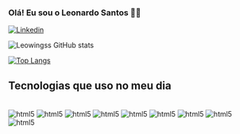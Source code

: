 ### Olá! Eu sou o Leonardo Santos 🙆‍♂️

[![Linkedin](https://img.shields.io/badge/LinkedIn-0077B5?style=for-the-badge&logo=linkedin&logoColor=white)](https://www.linkedin.com/in/leonardo-goncales/)

![Leowingss GitHub stats](https://github-readme-stats.vercel.app/api?username=leowingss&show_icons=true&theme=dracula)

[![Top Langs](https://github-readme-stats.vercel.app/api/top-langs/?username=leowingss&layout=compact)](https://github.com/anuraghazra/github-readme-stats)

## Tecnologias que uso no meu dia

<div style="display: inline-block"> <br/>
  <img align="center" alt="html5" src="https://img.shields.io/badge/HTML5-E34F26?style=for-the-badge&logo=html5&logoColor=white">
  <img align="center" alt="html5" src="https://img.shields.io/badge/CSS3-1572B6?style=for-the-badge&logo=css3&logoColor=white">
  <img align="center" alt="html5" src="https://img.shields.io/badge/JavaScript-323330?style=for-the-badge&logo=javascript&logoColor=F7DF1E">
  <img align="center" alt="html5" src="https://img.shields.io/badge/TypeScript-007ACC?style=for-the-badge&logo=typescript&logoColor=white">
  <img align="center" alt="html5" src="https://img.shields.io/badge/Node.js-43853D?style=for-the-badge&logo=node.js&logoColor=white">
  <img align="center" alt="html5" src="https://img.shields.io/badge/Ionic-3880FF?style=for-the-badge&logo=ionic&logoColor=white">
  <img align="center" alt="html5" src="https://img.shields.io/badge/Visual_Studio_Code-0078D4?style=for-the-badge&logo=visual%20studio%20code&logoColor=white">
  <img align="center" alt="html5" src="https://img.shields.io/badge/GIT-E44C30?style=for-the-badge&logo=git&logoColor=white">
  <img align="center" alt="html5" src="https://img.shields.io/badge/React_Native-20232A?style=for-the-badge&logo=react&logoColor=61DAFB"
  <img align="center" alt =html15 src="https://img.shields.io/badge/React-20232A?style=for-the-badge&logo=react&logoColor=61DAFB" 
  <img align="center" alt="html5" src="https://img.shields.io/badge/AngularJS-E23237?style=for-the-badge&logo=angularjs&logoColor=white">
</div>
